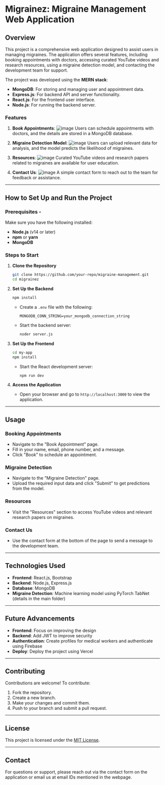 # Migrainez: Migraine Management Web Application

## Overview
This project is a comprehensive web application designed to assist users in managing migraines. The application offers several features, including booking appointments with doctors, accessing curated YouTube videos and research resources, using a migraine detection model, and contacting the development team for support.

The project was developed using the **MERN stack**:
- **MongoDB**: For storing and managing user and appointment data.
- **Express.js**: For backend API and server functionality.
- **React.js**: For the frontend user interface.
- **Node.js**: For running the backend server.

### Features
1. **Book Appointments**: 
![image](https://github.com/user-attachments/assets/35198441-130e-4847-8f41-5ad16c946a49)
Users can schedule appointments with doctors, and the details are stored in a MongoDB database.

2. **Migraine Detection Model**: 
![image](https://github.com/user-attachments/assets/3b2f25a7-ee62-4615-af96-7130ed8c291a)
Users can upload relevant data for analysis, and the model predicts the likelihood of migraines.

3. **Resources**: 
![image](https://github.com/user-attachments/assets/5358fc2a-2fa4-4db4-87ba-405ec1301255)
Curated YouTube videos and research papers related to migraines are available for user education.

4. **Contact Us**:
![image](https://github.com/user-attachments/assets/60b63e76-7512-4782-bd36-ec9fcd043bbf)
A simple contact form to reach out to the team for feedback or assistance.

---

## How to Set Up and Run the Project

### Prerequisites -
Make sure you have the following installed:
- **Node.js** (v14 or later)
- **npm** or **yarn**
- **MongoDB**

### Steps to Start
1. **Clone the Repository**
   ```bash
   git clone https://github.com/your-repo/migraine-management.git
   cd migrainez
   ```

2. **Set Up the Backend**
   ```bash
   npm install
   ```
   - Create a `.env` file with the following:
     ```env
     MONGODB_CONN_STRING=your_mongodb_connection_string
     ```
   - Start the backend server:
     ```bash
     noder server.js
     ```

3. **Set Up the Frontend**
   ```bash
   cd my-app
   npm install
   ```
   - Start the React development server:
     ```bash
     npm run dev
     ```

4. **Access the Application**
   - Open your browser and go to `http://localhost:3000` to view the application.

---

## Usage
### Booking Appointments
- Navigate to the "Book Appointment" page.
- Fill in your name, email, phone number, and a message.
- Click "Book" to schedule an appointment.

### Migraine Detection
- Navigate to the "Migraine Detection" page.
- Upload the required input data and click "Submit" to get predictions from the model.

### Resources
- Visit the "Resources" section to access YouTube videos and relevant research papers on migraines.

### Contact Us
- Use the contact form at the bottom of the page to send a message to the development team.

---

## Technologies Used
- **Frontend**: React.js, Bootstrap
- **Backend**: Node.js, Express.js
- **Database**: MongoDB
- **Migraine Detection**: Machine learning model using PyTorch TabNet (details in the main folder)

---

## Future Advancements
- **Frontend**: Focus on improving the design
- **Backend**: Add JWT to improve security
- **Authentication**: Create profiles for medical workers and authenticate using Firebase
- **Deploy**: Deploy the project using Vercel

---

## Contributing
Contributions are welcome! To contribute:
1. Fork the repository.
2. Create a new branch.
3. Make your changes and commit them.
4. Push to your branch and submit a pull request.

---

## License
This project is licensed under the [MIT License](LICENSE).

---

## Contact
For questions or support, please reach out via the contact form on the application or email us at email IDs mentioned in the webpage. 

